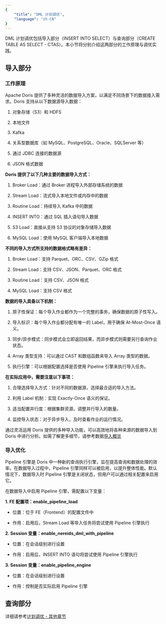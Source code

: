 ```yaml
---
{
    "title": "DML 计划调优",
    "language": "zh-CN"
}
---
```


<!-- 
Licensed to the Apache Software Foundation (ASF) under one
or more contributor license agreements.  See the NOTICE file
distributed with this work for additional information
regarding copyright ownership.  The ASF licenses this file
to you under the Apache License, Version 2.0 (the
"License"); you may not use this file except in compliance
with the License.  You may obtain a copy of the License at

  http://www.apache.org/licenses/LICENSE-2.0

Unless required by applicable law or agreed to in writing,
software distributed under the License is distributed on an
"AS IS" BASIS, WITHOUT WARRANTIES OR CONDITIONS OF ANY
KIND, either express or implied.  See the License for the
specific language governing permissions and limitations
under the License.
-->

DML 计划调优包括导入部分（INSERT INTO SELECT）与查询部分（CREATE TABLE AS SELECT - CTAS）。本小节将分别介绍这两部分的工作原理与调优实践。

## 导入部分

### 工作原理

Apache Doris 提供了多种灵活的数据导入方案，以满足不同场景下的数据接入需求。Doris 支持从以下数据源导入数据：

1. 对象存储（S3）和 HDFS

2. 本地文件

3. Kafka

4. 关系型数据库（如 MySQL、PostgreSQL、Oracle、SQLServer 等）

5. 通过 JDBC 连接的数据源

6. JSON 格式数据

**Doris 提供了以下几种主要的数据导入方式：**

1. Broker Load：通过 Broker 进程导入外部存储系统的数据

2. Stream Load：流式导入本地文件或内存中的数据

3. Routine Load：持续导入 Kafka 中的数据

4. INSERT INTO：通过 SQL 插入语句导入数据

5. S3 Load：直接从支持 S3 协议的对象存储导入数据

6. MySQL Load：使用 MySQL 客户端导入本地数据

**不同的导入方式所支持的数据格式略有差异：**

1. Broker Load：支持 Parquet、ORC、CSV、GZip 格式

2. Stream Load：支持 CSV、JSON、Parquet、ORC 格式

3. Routine Load：支持 CSV、JSON 格式

4. MySQL Load：支持 CSV 格式

**数据的导入具备以下机制：**

1. 原子性保证：每个导入作业都作为一个完整的事务，确保数据的原子性写入。

2. 导入标识：每个导入作业都分配有唯一的 Label，用于确保 At-Most-Once 语义。

3. 同步/异步模式：同步模式会立即返回结果，而异步模式则需要另行查询作业状态。

4. Array 类型支持：可以通过 CAST 和数组函数来导入 Array 类型的数据。

5. 执行引擎：可以根据配置选择是否使用 Pipeline 引擎来执行导入任务。

**在实际应用中，需要注意以下事项：**

1. 合理选择导入方式：针对不同的数据源，选择最合适的导入方法。

2. 利用 Label 机制：实现 Exactly-Once 语义的保证。

3. 适当配置并行度：根据集群资源，调整并行导入的数量。

4. 监控导入状态：对于异步导入，及时查看作业的运行情况。

通过灵活运用 Doris 提供的多种导入功能，可以高效地将各种来源的数据导入到 Doris 中进行分析。如需了解更多细节，请参考数据[导入概览](../../../data-operate/import/import-way/load-manual)

### 导入优化

Pipeline 引擎是 Doris 中一种新的查询执行引擎，旨在提高查询和数据处理的效率。在数据导入过程中，Pipeline 引擎同样可以被启用，以提升整体性能。默认情况下，数据导入时 Pipeline 引擎是关闭状态，但用户可以通过相关配置来启用它。

在数据导入中启用 Pipeline 引擎，需配置以下变量：

**1. FE 配置项：enable_pipeline_load**

- 位置：位于 FE（Frontend）的配置文件中

- 作用：启用后，Stream Load 等导入任务将尝试使用 Pipeline 引擎执行

**2. Session 变量：enable_nereids_dml_with_pipeline**

- 位置：在会话级别进行设置

- 作用：启用后，INSERT INTO 语句将尝试使用 Pipeline 引擎执行

**3. Session 变量：enable_pipeline_engine**

- 位置：在会话级别进行设置

- 作用：控制是否实际启用 Pipeline 引擎

## 查询部分

详细请参考[计划调优 - 其他章节](../../../query-acceleration/tuning/tuning-plan/optimizing-table-schema)